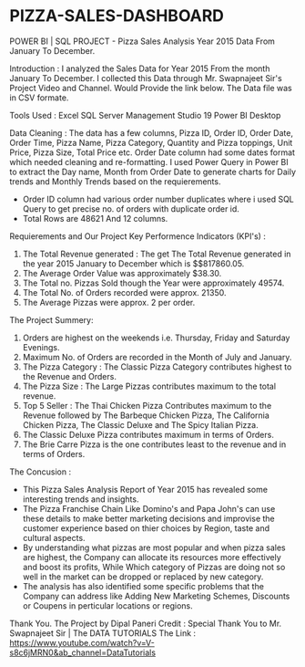 # PIZZA-SALES-DASHBOARD
POWER BI | SQL PROJECT - Pizza Sales Analysis Year 2015 Data From January To December. 

Introduction : I analyzed the Sales Data for Year 2015 From the month January To December. I collected this Data through Mr. Swapnajeet Sir's Project Video and Channel. Would Provide the link below. The Data file was in CSV formate. 

Tools Used : 
Excel 
SQL Server Management Studio 19
Power BI Desktop 

Data Cleaning : The data has a few columns, Pizza ID, Order ID, Order Date, Order Time, Pizza Name, Pizza Category, Quantity and Pizza toppings, Unit Price, Pizza Size, Total Price etc. 
Order Date column had some dates format which needed cleaning and re-formatting. I used Power Query in Power BI to extract the Day name, Month from Order Date to generate charts for Daily trends and Monthly Trends based on the requierements. 
- Order ID column had various order number duplicates where i used SQL Query to get precise no. of orders with duplicate order id. 
- Total Rows are 48621 And 12 columns.


Requierements  and Our Project Key Performence Indicators (KPI's) : 
1. The Total Revenue generated : The get The Total Revenue generated in the year 2015 January to December which is $$817860.05.
2. The Average Order Value was approximately $38.30.
3. The  Total no. Pizzas Sold though the Year were approximately 49574.
4. The Total No. of Orders recorded were approx. 21350.
5. The Average Pizzas were approx. 2 per order.

The Project Summery:

1.	Orders are highest on the weekends i.e. Thursday, Friday and Saturday Evenings.
2.	Maximum No. of Orders are recorded in the Month of July and January.
3.	The Pizza Category  : The Classic Pizza Category contributes highest to the Revenue and Orders.
4.	The Pizza Size  : The Large Pizzas contributes maximum to the total revenue. 
5.	Top 5 Seller : The Thai Chicken Pizza Contributes maximum to the Revenue followed by The Barbeque Chicken Pizza, The California Chicken Pizza, The Classic Deluxe and The Spicy Italian Pizza.
6.	The Classic Deluxe Pizza contributes maximum in terms of Orders.
7.	The Brie Carre Pizza is the one contributes least to the revenue and in terms of Orders.

The Concusion : 

- This Pizza Sales Analysis Report of Year 2015 has revealed some interesting trends and insights. 
- The Pizza Franchise Chain Like Domino's and Papa John's can use these details to make better marketing decisions and improvise the customer experience based on thier choices by Region, taste and cultural aspects. 
- By understanding what pizzas are most popular and when pizza sales are highest, the Company can allocate its resources more effectively and boost its profits, While Which category of Pizzas are doing not so well in the market can be dropped or replaced by new category.
- The analysis has also identified some specific problems that the Company can address like Adding New Marketing Schemes, Discounts or Coupens in perticular locations or regions.

Thank You.
The Project by Dipal Paneri
Credit : Special Thank You to Mr. Swapnajeet Sir | The DATA TUTORIALS
The Link : https://www.youtube.com/watch?v=V-s8c6jMRN0&ab_channel=DataTutorials
